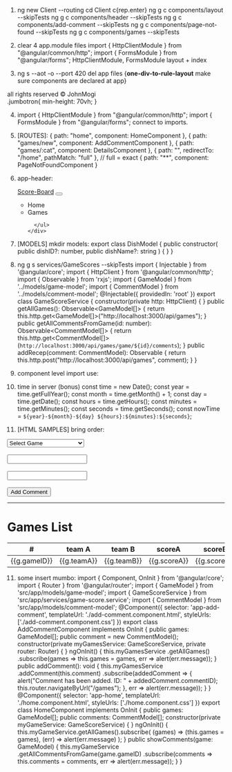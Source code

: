 1.  ng new Client --routing
    cd Client c{rep.enter}
    ng g c components/layout --skipTests
    ng g c components/header --skipTests
    ng g c components/add-comment --skipTests
    ng g c components/page-not-found --skipTests
    ng g c components/games --skipTests

2.  clear 4 app.module files
    import { HttpClientModule } from "@angular/common/http";
    import { FormsModule } from "@angular/forms";
    HttpClientModule,
    FormsModule
    layout + index

3.  ng s --aot -o --port 420
del app files
{**one-div-to-rule-layout** make sure components are declared at app}
<div class="container">
  <app-header></app-header>
  <main class="jumbotron">
    <router-outlet></router-outlet>
  </main>
  <div class="text-center">all rights reserved &copy; JohnMogi</div>
</div>
  <link rel="stylesheet" href="https://stackpath.bootstrapcdn.com/bootstrap/4.4.1/css/bootstrap.min.css" integrity="sha384-Vkoo8x4CGsO3+Hhxv8T/Q5PaXtkKtu6ug5TOeNV6gBiFeWPGFN9MuhOf23Q9Ifjh" crossorigin="anonymous">
.jumbotron{
    min-height: 70vh;
}

4.  import { HttpClientModule } from "@angular/common/http";
    import { FormsModule } from "@angular/forms";
    connect to imports.

5.  [ROUTES]:
    { path: "home", component: HomeComponent },
    { path: "games/new", component: AddCommentComponent },
    { path: "games/:cat", component: DetailsComponent },
    { path: "", redirectTo: "/home", pathMatch: "full" }, // full = exact
    { path: "**", component: PageNotFoundComponent }

6.  app-header:
    <nav class="navbar navbar-expand-lg navbar-light bg-light">
        <a class="navbar-brand" href="#">Score-Board</a>
        <button class="navbar-toggler" type="button" data-toggle="collapse" data-target="#navbarNav" aria-controls="navbarNav" aria-expanded="false" aria-label="Toggle navigation">
          <span class="navbar-toggler-icon"></span>
        </button>
        <div class="collapse navbar-collapse" id="navbarNav">
          <ul class="navbar-nav">
            <li class="nav-item">
              <a class="nav-link" routerLink="/" routerLinkActive="active">Home</a>
            </li>
            <li class="nav-item">
                <a class="nav-link" routerLink="/games" routerLinkActive="active">Games</a>
            </li>

          </ul>
        </div>

      </nav>

7.  [MODELS] mkdir models:
    export class DishModel {
    public constructor(
    public dishID?: number,
    public dishName?: string
    ) {
    }
    }

8.  ng g s services/GameScores --skipTests
    import { Injectable } from '@angular/core';
    import { HttpClient } from '@angular/common/http';
    import { Observable } from 'rxjs';
    import { GameModel } from '../models/game-model';
    import { CommentModel } from '../models/comment-model';
    @Injectable({
    providedIn: 'root'
    })
    export class GameScoreService {
    constructor(private http: HttpClient) { }
    public getAllGames(): Observable<GameModel[]> {
    return this.http.get<GameModel[]>("http://localhost:3000/api/games");
    }
    public getAllCommentsFromGame(id: number): Observable<CommentModel[]> {
    return this.http.get<CommentModel[]>(`http://localhost:3000/api/games/game/${id}/comments`);
    }
    public addRecep(comment: CommentModel): Observable<CommentModel> {
    return this.http.post<CommentModel>("http://localhost:3000/api/games", comment);
    }
    }

9.  component level import use:

10. time in server (bonus)
    const time = new Date();
    const year = time.getFullYear();
    const month = time.getMonth() + 1;
    const day = time.getDate();
    const hours = time.getHours();
    const minutes = time.getMinutes();
    const seconds = time.getSeconds();
    const nowTime = `${year}-${month}-${day} ${hours}:${minutes}:${seconds}`;

11. [HTML SAMPLES] bring order:
<form>
<select name="gameID" [(ngModel)]="comment.gameID">
<option selected disabled>Select Game</option>
<option \*ngFor="let g of games" value="{{g.gameID}}">
{{g.teamA}} vs {{g.teamB}}
</option>
</select>
<br><br>
<input type="text" name="comment" [(ngModel)]="comment.comment">
<br><br>
<input type="text" name="tags" [(ngModel)]="comment.tags">
<br><br>
<button (click)="addComment()">Add Comment</button>
</form>

---

<div>
    <h1 class="text-center">Games List</h1>
    <table class="table">
        <thead>
            <tr>
                <th>#</th>
                <th>team A</th>
                <th>team B</th>
                <th>scoreA</th>
                <th>scoreB</th>
                <th>teamb</th>
                <th>category</th>
            </tr>
        </thead>
        <tbody>
            <tr *ngFor="let g of games">
                <td>{{g.gameID}}</td>
                <td>{{g.teamA}}</td>
                <td>{{g.teamB}}</td>
                <td>{{g.scoreA}}</td>
                <td>{{g.scoreB}}</td>
                <td>{{g.gameTime}}</td>
                <td><a routerLink='cat/{{g.cat}}'>{{g.cat}}</a></td>
            </tr>
        </tbody>
    </table>

11. some insert mumbo:
import { Component, OnInit } from '@angular/core';
import { Router } from '@angular/router';
import { GameModel } from 'src/app/models/game-model';
import { GameScoreService } from 'src/app/services/game-score.service';
import { CommentModel } from 'src/app/models/comment-model';
@Component({
selector: 'app-add-comment',
templateUrl: './add-comment.component.html',
styleUrls: ['./add-comment.component.css']
})
export class AddCommentComponent implements OnInit {
public games: GameModel[];
public comment = new CommentModel();
constructor(private myGamesService: GameScoreService, private router: Router) { }
ngOnInit() {
this.myGamesService
.getAllGames()
.subscribe(games => this.games = games,
err => alert(err.message));
}
public addComment(): void {
this.myGamesService
.addComment(this.comment)
.subscribe(addedComment => {
alert("Comment has been added. ID: " + addedComment.commentID);
this.router.navigateByUrl("/games");
}, err => alert(err.message));
}
}
@Component({
selector: 'app-home',
templateUrl: './home.component.html',
styleUrls: ['./home.component.css']
})
export class HomeComponent implements OnInit {
public games: GameModel[];
public comments: CommentModel[];
constructor(private myGameService: GameScoreService) { }
ngOnInit() {
this.myGameService.getAllGames().subscribe(
(games) => (this.games = games),
(err) => alert(err.message)
);
}
public showComments(game: GameModel) {
this.myGameService
.getAllCommentsFromGame(game.gameID)
.subscribe(comments => this.comments = comments,
err => alert(err.message));
}
}
